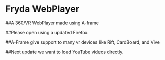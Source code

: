 # Fryda WebPlayer
##A 360/VR WebPlayer made using A-frame

##Please open using a updated Firefox.

##A-Frame give support to many vr devices like Rift, CardBoard, and Vive

##Next update we want to load YouTube videos directly.
